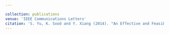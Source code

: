 ```yaml
---

collection: publications
venue: 'IEEE Communications Letters'
citation: 'S. Yu, K. Sood and Y. Xiang (2014). "An Effective and Feasible Traceback Scheme in Mobile Internet Environment" IEEE Communications Letters, Vol.18. no.11 pp. 1911-1914(11).'
---
```


 
